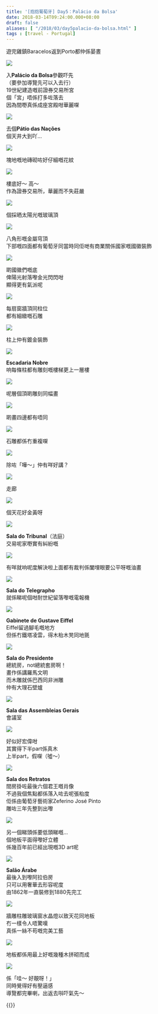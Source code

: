 ```yaml
---
title: '[抱抱葡萄牙] Day5：Palácio da Bolsa'
date: 2018-03-14T09:24:00.000+08:00
draft: false
aliases: [ "/2018/03/day5palacio-da-bolsa.html" ]
tags : [travel - Portugal]
---
```


遊完雞鎮Baracelos返到Porto都仲係晏晝  

![](/images/portugal5i.jpg)

入**Palácio da Bolsa**參觀吓先  
（要參加導覽先可以入去行）  
19世紀建造嘅前證券交易所宮  
個「宮」唔係打多咗落去  
因為間嘢真係成座宮殿咁華麗㗎  

![](/images/portugal5i1.jpg)

去個**Pátio das Nações**  
個天井大到吖...  

![](/images/portugal5i2.jpg)

塊地嘅地磚砌咗好仔細嘅花紋  

![](/images/portugal5i3.jpg)

樓底好～ 高～  
作為證券交易所，華麗而不失莊嚴  

![](/images/portugal5i4.jpg)

個採晒太陽光嘅玻璃頂  

![](/images/portugal5i5.jpg)

八角形嘅金屬穹頂  
下部嘅四面都有葡萄牙同當時同佢哋有商業關係國家嘅國徽裝飾  

![](/images/portugal5i6.jpg)

啲國徽們嘅底  
俾陽光射落嚟金光閃閃咁  
顯得更有氣派呢  

![](/images/portugal5i7.jpg)

每扇窗牆頂同柱位  
都有細緻嘅石雕  

![](/images/portugal5i8.jpg)

柱上仲有鍍金裝飾  

![](/images/portugal5i9.jpg)

**Escadaria Nobre**  
响每條柱都有雕刻嘅樓梯更上一層樓  

![](/images/portugal5i10.jpg)

呢層個頂啲雕刻同幅畫  

![](/images/portugal5i11.jpg)

啲畫四邊都有唔同  

![](/images/portugal5i12.jpg)

石雕都係冇重複㗎  

![](/images/portugal5i13.jpg)

除咗「嘩～」仲有咩好講？  

![](/images/portugal5i14.jpg)

走廊  

![](/images/portugal5i15.jpg)

個天花好金黃呀  

![](/images/portugal5i16.jpg)

**Sala do Tribunal**（法庭）  
交易呢家嘢實有糾紛嘅  

![](/images/portugal5i17.jpg)

有咩就响呢度解決啦上面都有裁判係闔埋眼要公平呀嘅油畫  

![](/images/portugal5i18.jpg)

**Sala do Telegrapho**  
就係睇呢個咁耐世紀留落嚟嘅電報機  

![](/images/portugal5i19.jpg)

**Gabinete de Gustave Eiffel**  
Eiffel留過腳毛嘅地方  
但係冇鐵塔凌雲，得木枱木凳同地氈  

![](/images/portugal5i20.jpg)

**Sala do Presidente**  
總統房，not總統套房啊！  
畫作係講羅馬文明  
而木雕就係巴西同非洲雕  
仲有大理石壁爐  

![](/images/portugal5i21.jpg)

**Sala das Assembleias Gerais**  
會議室  

![](/images/portugal5i22.jpg)

好似好宏偉咁  
其實得下半part係真木  
上半part，假㗎（噓～）  

![](/images/portugal5i23.jpg)

**Sala dos Retratos**  
間房掛咗最後六個君王嘅肖像  
不過我個焦點都係落入咗去呢張枱度  
佢係由葡萄牙藝術家Zeferino José Pinto  
雕咗三年先整到出嚟  

![](/images/portugal5i24.jpg)

另一個睇頭係要低頭睇嘅...  
個地板平面得嚟好立體  
係幾百年前已經出現嘅3D art呢  

![](/images/portugal5i25.jpg)

**Salão Árabe**  
最後入到嚟阿拉伯房  
只可以用奢華去形容呢度  
由1862年一直裝修到1880先完工  

![](/images/portugal5i26.jpg)

牆雕柱雕玻璃窗水晶燈以致天花同地板  
冇一樣令人唔驚嘆  
真係一絲不苟嘅完美工藝  

![](/images/portugal5i27.jpg)

地板都係用最上好嘅幾種木拼砌而成  

![](/images/portugal5i28.jpg)

係「哇～ 好靚呀！」  
同時覺得好有壓逼感  
導覽都完畢喇，出返去唞吓氣先～  
  
  

{{<portugal>}}  
